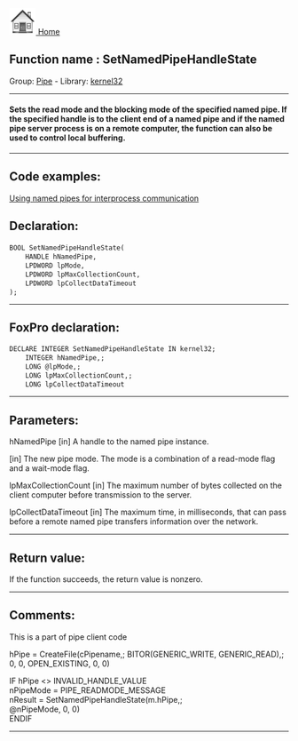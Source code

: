 [<img src="../../images/home.png"> Home ](https://github.com/VFPX/Win32API)  

## Function name : SetNamedPipeHandleState
Group: [Pipe](../../functions_group.md#Pipe)  -  Library: [kernel32](../../Libraries.md#kernel32)  
***  


#### Sets the read mode and the blocking mode of the specified named pipe. If the specified handle is to the client end of a named pipe and if the named pipe server process is on a remote computer, the function can also be used to control local buffering.

***  


## Code examples:
[Using named pipes for interprocess communication](../../samples/sample_522.md)  

## Declaration:
```foxpro  
BOOL SetNamedPipeHandleState(
	HANDLE hNamedPipe,
	LPDWORD lpMode,
	LPDWORD lpMaxCollectionCount,
	LPDWORD lpCollectDataTimeout
);  
```  
***  


## FoxPro declaration:
```foxpro  
DECLARE INTEGER SetNamedPipeHandleState IN kernel32;
	INTEGER hNamedPipe,;
	LONG @lpMode,;
	LONG lpMaxCollectionCount,;
	LONG lpCollectDataTimeout  
```  
***  


## Parameters:
hNamedPipe 
[in] A handle to the named pipe instance.

[in] The new pipe mode. The mode is a combination of a read-mode flag and a wait-mode flag.

lpMaxCollectionCount 
[in] The maximum number of bytes collected on the client computer before transmission to the server.

lpCollectDataTimeout 
[in] The maximum time, in milliseconds, that can pass before a remote named pipe transfers information over the network.  
***  


## Return value:
If the function succeeds, the return value is nonzero.  
***  


## Comments:
This is a part of pipe client code  
<div class="precode">hPipe = CreateFile(cPipename,;  
	BITOR(GENERIC_WRITE, GENERIC_READ),;  
	0, 0, OPEN_EXISTING, 0, 0)  
  
IF hPipe <> INVALID_HANDLE_VALUE  
	nPipeMode = PIPE_READMODE_MESSAGE  
	nResult = SetNamedPipeHandleState(m.hPipe,;  
		@nPipeMode, 0, 0)  
ENDIF  
</div>  
  
***  


